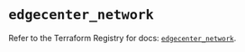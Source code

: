 # `edgecenter_network`

Refer to the Terraform Registry for docs: [`edgecenter_network`](https://registry.terraform.io/providers/edge-center/edgecenter/0.10.3/docs/resources/network).
